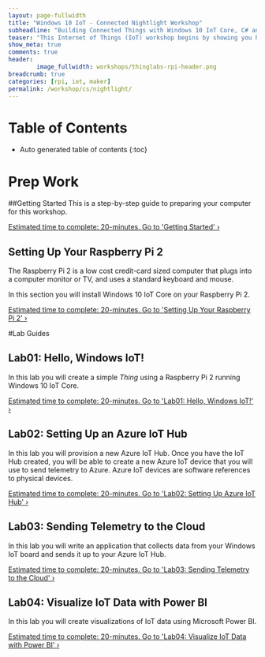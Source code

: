 ```yaml
---
layout: page-fullwidth
title: "Windows 10 IoT - Connected Nightlight Workshop"
subheadline: "Building Connected Things with Windows 10 IoT Core, C# and Azure IoT Hubs"
teaser: "This Internet of Things (IoT) workshop begins by showing you how to use Windows 10 IoT Core to connect sensors and devices.  You will then be shown how to connect a device to the Cloud.  Next you will be shown how to leverage Microsoft Azure services to collect data and control devices. Finally, you will be shown how to use advanced services like analytics and machine learning to gain insights using your devices."
show_meta: true
comments: true
header: 
        image_fullwidth: workshops/thinglabs-rpi-header.png
breadcrumb: true
categories: [rpi, iot, maker]
permalink: /workshop/cs/nightlight/
---
```


# Table of Contents
*  Auto generated table of contents
{:toc}


# Prep Work

##Getting Started
This is a step-by-step guide to preparing your computer for this workshop.

<a class="radius button small" href="./getting-started/">Estimated time to complete: 20-minutes. Go to  'Getting Started' ›</a>

## Setting Up Your Raspberry Pi 2
The Raspberry Pi 2 is a low cost credit-card sized computer that plugs into a computer monitor or TV, and uses a standard keyboard and mouse. 

In this section you will install Windows 10 IoT Core on your Raspberry Pi 2.

<a class="radius button small" href="./setup-rpi2/">Estimated time to complete: 20-minutes. Go to  'Setting Up Your Raspberry Pi 2' ›</a>

#Lab Guides

## Lab01: Hello, Windows IoT!
In this lab you will create a simple _Thing_ using a Raspberry Pi 2 running Windows 10 IoT Core.

<a class="radius button small" href="./hello-windows-iot/">Estimated time to complete: 20-minutes. Go to  'Lab01: Hello, Windows IoT!' ›</a>

## Lab02: Setting Up an Azure IoT Hub
In this lab you will provision a new Azure IoT Hub. Once you have the IoT Hub created, you will be able to create a new Azure IoT device that you will use to send telemetry to Azure. Azure IoT devices are software references to physical devices.

<a class="radius button small" href="./setup-azure-iot-hub/">Estimated time to complete: 20-minutes. Go to  'Lab02: Setting Up Azure IoT Hub' ›</a>

## Lab03: Sending Telemetry to the Cloud
In this lab you will write an application that collects data from your Windows IoT board and sends it up to your Azure IoT Hub.

<a class="radius button small" href="./sending-telemetry/">Estimated time to complete: 20-minutes. Go to  'Lab03: Sending Telemetry to the Cloud' ›</a>

## Lab04: Visualize IoT Data with Power BI
In this lab you will create visualizations of IoT data using Microsoft Power BI.

<a class="radius button small" href="./visualize-iot-with-powerbi/">Estimated time to complete: 20-minutes. Go to  'Lab04: Visualize IoT Data with Power BI' ›</a>